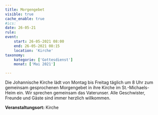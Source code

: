 ```yaml
---
title: Morgengebet
visible: true
cache_enable: true
#ics: 
date: 26-05-21
rule: 
event:
	start: 26-05-2021 08:00
	end: 26-05-2021 08:15
	location: 'Kirche'
taxonomy:
	kategorie: ['Gottesdienst']
	monat: ['Mai 2021']

---
```

Die Johannische Kirche lädt von Montag bis Freitag täglich um 8 Uhr zum gemeinsam gesprochenen Morgengebet in ihre Kirche im St.-Michaels-Heim ein. Wir sprechen gemeinsam das Vaterunser. Alle Geschwister, Freunde und Gäste sind immer herzlich willkommen.



**Veranstaltungsort:** Kirche

